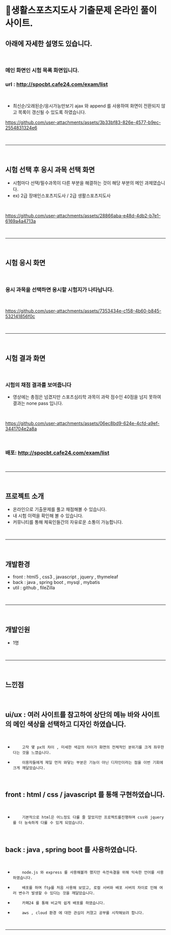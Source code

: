 # 📖생활스포츠지도사 기출문제 온라인 풀이 사이트.


## 아래에 자세한 설명도 있습니다.

<br/>

### 메인 화면인 시험 목록 화면입니다.
### url : <http://spocbt.cafe24.com/exam/list>
<br/>

- 최신순/오래된순/응시가능만보기 ajax 와 append 를 사용하여 화면이 전환되지 않고 목록이 갱신될 수 있도록 하였습니다.

https://github.com/user-attachments/assets/3b33bf83-826e-4577-b9ec-2554831324e6

<br/>

---

<br/>

## 시험 선택 후 응시 과목 선택 화면

- 시험마다 선택/필수과목이 다른 부분을 해결하는 것이 해당 부분의 메인 과제였습니다.
- ex) 2급 장애인스포츠지도사 / 2급 생활스포츠지도사

<br/>

https://github.com/user-attachments/assets/28866aba-e48d-4db2-b7e1-6169a4a4713a

<br/>

---

<br/>

## 시험 응시 화면

<br/>

### 응시 과목을 선택하면 응시할 시험지가 나타납니다.

<br/>

https://github.com/user-attachments/assets/7353434e-c158-4b60-b845-532141856f0c

<br/>

---

<br/>

## 시험 결과 화면

<br/>

### 시험의 채점 결과를 보여줍니다
- 영상에는 총점은 넘겼지만 스포츠심리학 과목이 과락 점수인 40점을 넘지 못하여 결과는 none pass 입니다.

<br/>

https://github.com/user-attachments/assets/06ec8bd9-624e-4cfd-a9ef-3441704e2a8a





<br/>

### 배포: <http://spocbt.cafe24.com/exam/list>

<br/>

---

<br/>

## 프로젝트 소개 
- 온라인으로 기출문제를 풀고 채점해볼 수 있습니다.
- 내 시험 이력을 확인해 볼 수 있습니다.
- 커뮤니티를 통해 체육인들간의 자유로운 소통이 가능합니다.
  
<br/>

---

<br/>

## 개발환경
- front : html5 , css3 , javascript , jquery , thymeleaf
- back : java , spring boot , mysql , mybatis
- util : github , fileZilla
  
<br/>

---

<br/>

## 개발인원
- 1명
  
<br/>

---

<br/>

## 느낀점

<br/>

## ui/ux : 여러 사이트를 참고하여 상단의 메뉴 바와 사이트의 메인 색상을 선택하고 디자인 하였습니다.

<br/>

-         고작 몇 px의 차이 , 미세한 색감의 차이가 화면의 전체적인 분위기를 크게 좌우한다는 것을 느꼈습니다.
-         이용자들에게 제일 먼저 와닿는 부분은 기능이 아닌 디자인이라는 점을 이번 기회에 크게 깨달았습니다.
  
<br/>
 
## front : html / css / javascript 를 통해 구현하였습니다.

<br/>

-         기본적으로 html은 어느정도 다룰 줄 알았지만 프로젝트를진행하며 css와 jquery를 더 능숙하게 다룰 수 있게 되었습니다.
  
<br/>

## back : java , spring boot 를 사용하였습니다.

<br/>

-         node.js 와 express 를 사용해볼까 했지만 속전속결을 위해 익숙한 언어를 사용하였습니다.
-         배포를 하며 ftp를 처음 사용해 보았고, 로컬 서버와 배포 서버의 차이로 인해 여러 변수가 발생할 수 있다는 것을 깨달았습니다.
-         카페24 를 통해 비교적 쉽게 배포를 하였습니다.
-         aws , cloud 환경 에 대한 관심이 커졌고 공부를 시작해보려 합니다.

<br/>

---

<br/>
















